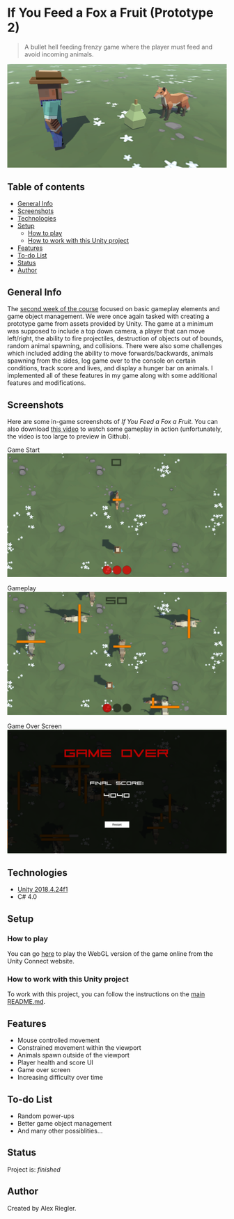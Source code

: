 # If You Feed a Fox a Fruit (Prototype 2)
> A bullet hell feeding frenzy game where the player must feed and avoid incoming animals.

![Splash Image](./Screenshots/thumbnail00.PNG)

## Table of contents
* [General Info](#general-info)
* [Screenshots](#screenshots)
* [Technologies](#technologies)
* [Setup](#setup)
  * [How to play](#how-to-play)
  * [How to work with this Unity project](#how-to-work-with-this-unity-project)
* [Features](#features)
* [To-do List](#to-do-list)
* [Status](#status)
* [Author](#author)

## General Info
The [second week of the course](https://learn.unity.com/tutorial/week-2-basic-gameplay-jul-20-jul-24?uv=2018.4&courseId=5ed163d8edbc2a0969cd1ded "Week 2 - Basic Gameplay: Jul 20 - Jul 24 | Unity Learn") focused on basic gameplay elements and game object management. We were once again tasked with creating a prototype game from assets provided by Unity. The game at a minimum was supposed to include a top down camera, a player that can move left/right, the ability to fire projectiles, destruction of objects out of bounds, random animal spawning, and collisions. There were also some challenges which included adding the ability to move forwards/backwards, animals spawning from the sides, log game over to the console on certain conditions, track score and lives, and display a hunger bar on animals. I implemented all of these features in my game along with some additional features and modifications.

## Screenshots
Here are some in-game screenshots of _If You Feed a Fox a Fruit_. You can also download [this video](./Videos/gameplay00.mp4) to watch some gameplay in action (unfortunately, the video is too large to preview in Github).

Game Start
![Game Start](./Screenshots/gameStart00.PNG)

Gameplay
![Gameplay](./Screenshots/gameplay00.PNG)

Game Over Screen
![End of the game](./Screenshots/highscore00.PNG)

## Technologies
* [Unity 2018.4.24f1](https://unity3d.com/unity/qa/lts-releases "LTS Releases - Unity")
* C# 4.0

## Setup
### How to play
You can go [here](https://connect.unity.com/mg/other/if-you-feed-a-fox-a-fruit-prototype-2 "If You Feed a Fox a Fruit (Prototype 2) - Unity Connect") to play the WebGL version of the game online from the Unity Connect website.

### How to work with this Unity project
To work with this project, you can follow the instructions on the [main README.md](../README.md#how-to-work-with-the-unity-projects).

## Features
* Mouse controlled movement
* Constrained movement within the viewport
* Animals spawn outside of the viewport
* Player health and score UI
* Game over screen
* Increasing difficulty over time

## To-do List
* Random power-ups
* Better game object management
* And many other possiblities...

## Status
Project is: _finished_

## Author
Created by Alex Riegler.
